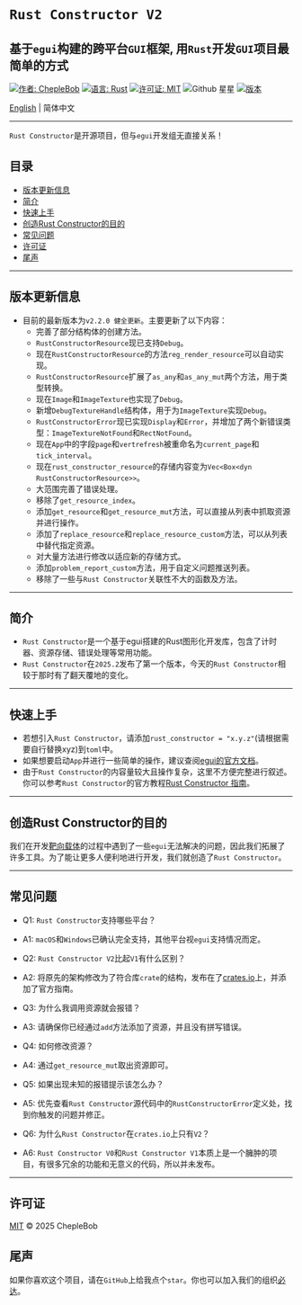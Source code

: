 # `Rust Constructor V2`

## 基于`egui`构建的跨平台`GUI`框架, 用`Rust`开发`GUI`项目最简单的方式

[![作者: ChepleBob](https://img.shields.io/badge/作者-ChepleBob-00B4D8)](https://github.com/ChepleBob30)
[![语言: Rust](https://img.shields.io/badge/语言-Rust-5F4C49)](https://www.rust-lang.org/)
[![许可证: MIT](https://img.shields.io/badge/许可证-MIT-yellow.svg)](https://opensource.org/licenses/MIT)
![Github 星星](https://img.shields.io/github/stars/ChepleBob30/Rust-Constructor?style=flat&color=red)
[![版本](https://img.shields.io/badge/版本-v2.2.0-421463)](https://github.com/ChepleBob30/Rust-Constructor/releases)

[English](./README.md) | 简体中文

---

`Rust Constructor`是开源项目，但与`egui`开发组无直接关系！

## 目录

- [版本更新信息](#版本更新信息)
- [简介](#简介)
- [快速上手](#快速上手)
- [创造Rust Constructor的目的](#创造rust-constructor的目的)
- [常见问题](#常见问题)
- [许可证](#许可证)
- [尾声](#尾声)

---

## 版本更新信息

- 目前的最新版本为`v2.2.0 健全更新`。主要更新了以下内容：
  - 完善了部分结构体的创建方法。
  - `RustConstructorResource`现已支持`Debug`。
  - 现在`RustConstructorResource`的方法`reg_render_resource`可以自动实现。
  - `RustConstructorResource`扩展了`as_any`和`as_any_mut`两个方法，用于类型转换。
  - 现在`Image`和`ImageTexture`也实现了`Debug`。
  - 新增`DebugTextureHandle`结构体，用于为`ImageTexture`实现`Debug`。
  - `RustConstructorError`现已实现`Display`和`Error`，并增加了两个新错误类型：`ImageTextureNotFound`和`RectNotFound`。
  - 现在`App`中的字段`page`和`vertrefresh`被重命名为`current_page`和`tick_interval`。
  - 现在`rust_constructor_resource`的存储内容变为`Vec<Box<dyn RustConstructorResource>>`。
  - 大范围完善了错误处理。
  - 移除了`get_resource_index`。
  - 添加`get_resource`和`get_resource_mut`方法，可以直接从列表中抓取资源并进行操作。
  - 添加了`replace_resource`和`replace_resource_custom`方法，可以从列表中替代指定资源。
  - 对大量方法进行修改以适应新的存储方式。
  - 添加`problem_report_custom`方法，用于自定义问题推送列表。
  - 移除了一些与`Rust Constructor`关联性不大的函数及方法。

---

## 简介

- `Rust Constructor`是一个基于egui搭建的Rust图形化开发库，包含了计时器、资源存储、错误处理等常用功能。
- `Rust Constructor`在`2025.2`发布了第一个版本，今天的`Rust Constructor`相较于那时有了翻天覆地的变化。

---

## 快速上手

- 若想引入`Rust Constructor`，请添加`rust_constructor = "x.y.z"`(请根据需要自行替换xyz)到`toml`中。
- 如果想要启动`App`并进行一些简单的操作，建议查阅[egui的官方文档](https://github.com/emilk/egui)。
- 由于`Rust Constructor`的内容量较大且操作复杂，这里不方便完整进行叙述。你可以参考`Rust Constructor`的官方教程[Rust Constructor 指南](https://github.com/ChepleBob30/Rust-Constructor-Guide)。

---

## 创造Rust Constructor的目的

我们在开发[靶向载体](https://github.com/ChepleBob30/Targeted-Vector)的过程中遇到了一些`egui`无法解决的问题，因此我们拓展了许多工具。为了能让更多人便利地进行开发，我们就创造了`Rust Constructor`。

---

## 常见问题

- Q1: `Rust Constructor`支持哪些平台？

- A1: `macOS`和`Windows`已确认完全支持，其他平台视`egui`支持情况而定。

- Q2: `Rust Constructor V2`比起`V1`有什么区别？

- A2: 将原先的架构修改为了符合库`crate`的结构，发布在了[crates.io](https://crates.io/)上，并添加了官方指南。

- Q3: 为什么我调用资源就会报错？

- A3: 请确保你已经通过`add`方法添加了资源，并且没有拼写错误。

- Q4: 如何修改资源？

- A4: 通过`get_resource_mut`取出资源即可。

- Q5: 如果出现未知的报错提示该怎么办？

- A5: 优先查看`Rust Constructor`源代码中的`RustConstructorError`定义处，找到你触发的问题并修正。

- Q6: 为什么`Rust Constructor`在`crates.io`上只有`V2`？

- A6: `Rust Constructor V0`和`Rust Constructor V1`本质上是一个臃肿的项目，有很多冗余的功能和无意义的代码，所以并未发布。

---

## 许可证

[MIT](./LICENSE-MIT) © 2025 ChepleBob

## 尾声

如果你喜欢这个项目，请在`GitHub`上给我点个`star`。你也可以加入我们的组织[必达](https://github.com/Binder-organize)。
